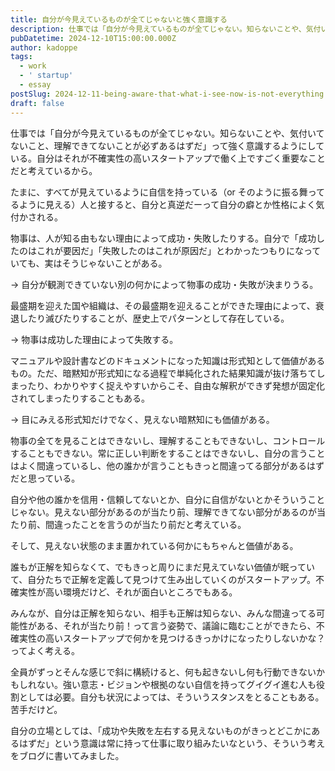 ```yaml
---
title: 自分が今見えているものが全てじゃないと強く意識する
description: 仕事では「自分が今見えているものが全てじゃない。知らないことや、気付いてないこと、理解できてないことが必ずあるはずだ」って強く意識するようにしている。
pubDatetime: 2024-12-10T15:00:00.000Z
author: kadoppe
tags:
  - work
  - ' startup'
  - essay
postSlug: 2024-12-11-being-aware-that-what-i-see-now-is-not-everything
draft: false
---
```


仕事では「自分が今見えているものが全てじゃない。知らないことや、気付いてないこと、理解できてないことが必ずあるはずだ」って強く意識するようにしている。自分はそれが不確実性の高いスタートアップで働く上ですごく重要なことだと考えているから。

たまに、すべてが見えているように自信を持っている（or そのように振る舞ってるように見える）人と接すると、自分と真逆だーって自分の癖とか性格によく気付かされる。

物事は、人が知る由もない理由によって成功・失敗したりする。自分で「成功したのはこれが要因だ」「失敗したのはこれが原因だ」とわかったつもりになっていても、実はそうじゃないことがある。

→ 自分が観測できていない別の何かによって物事の成功・失敗が決まりうる。

最盛期を迎えた国や組織は、その最盛期を迎えることができた理由によって、衰退したり滅びたりすることが、歴史上でパターンとして存在している。

→ 物事は成功した理由によって失敗する。

マニュアルや設計書などのドキュメントになった知識は形式知として価値があるもの。ただ、暗黙知が形式知になる過程で単純化された結果知識が抜け落ちてしまったり、わかりやすく捉えやすいからこそ、自由な解釈ができず発想が固定化されてしまったりすることもある。

→ 目にみえる形式知だけでなく、見えない暗黙知にも価値がある。

物事の全てを見ることはできないし、理解することもできないし、コントロールすることもできない。常に正しい判断をすることはできないし、自分の言うことはよく間違っているし、他の誰かが言うこともきっと間違ってる部分があるはずだと思っている。

自分や他の誰かを信用・信頼してないとか、自分に自信がないとかそういうことじゃない。見えない部分があるのが当たり前、理解できてない部分があるのが当たり前、間違ったことを言うのが当たり前だと考えている。

そして、見えない状態のまま置かれている何かにもちゃんと価値がある。

誰もが正解を知らなくて、でもきっと周りにまだ見えていない価値が眠っていて、自分たちで正解を定義して見つけて生み出していくのがスタートアップ。不確実性が高い環境だけど、それが面白いところでもある。

みんなが、自分は正解を知らない、相手も正解は知らない、みんな間違ってる可能性がある、それが当たり前！って言う姿勢で、議論に臨むことができたら、不確実性の高いスタートアップで何かを見つけるきっかけになったりしないかな？ってよく考える。

全員がずっとそんな感じで斜に構続けると、何も起きないし何も行動できないかもしれない。強い意志・ビジョンや根拠のない自信を持ってグイグイ進む人も役割としては必要。自分も状況によっては、そういうスタンスをとることもある。苦手だけど。

自分の立場としては、「成功や失敗を左右する見えないものがきっとどこかにあるはずだ」という意識は常に持って仕事に取り組みたいなという、そういう考えをブログに書いてみました。
